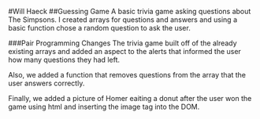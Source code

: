 #Will Haeck
##Guessing Game
A basic trivia game asking questions about The Simpsons.
I created arrays for questions and answers and using a basic function chose a random question to ask the user.

###Pair Programming Changes
The trivia game built off of the already existing arrays and added an aspect to the alerts that informed the user how many questions they had left.

Also, we added a function that removes questions from the array that the user answers correctly.

Finally, we added a picture of Homer eaiting a donut after the user won the game using html and inserting the image tag into the DOM.
